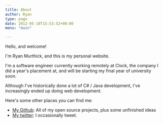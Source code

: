 ```yaml
---
title: About
author: Ryan
type: page
date: 2012-05-10T15:53:52+00:00
menu: "main"

---
```

Hello, and welcome!

I'm Ryan Murthick, and this is my personal website.

I'm a software engineer currently working remotely at Clock, the company I did 
a year's placement at, and will be starting my final year of university soon.

Although I've historically done a lot of C# / Java development, I've increasingly
ended up doing web development.

Here's some other places you can find me:

  * [My Github](http://github.com/rymate1234"http://github.com/rymate1234): All of my open source projects, plus some unfinished ideas
  * [My twitter]( http://twitter.com/rymate1234): I occasionally tweet.

